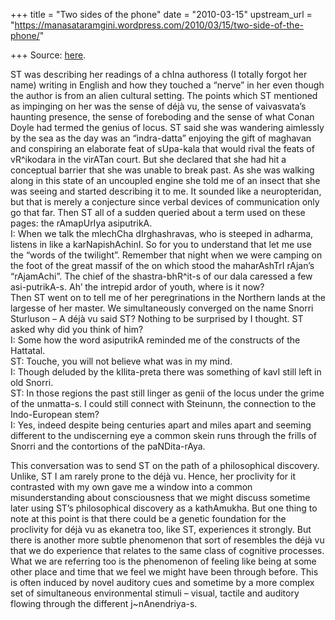 +++
title = "Two sides of the phone"
date = "2010-03-15"
upstream_url = "https://manasataramgini.wordpress.com/2010/03/15/two-side-of-the-phone/"

+++
Source: [here](https://manasataramgini.wordpress.com/2010/03/15/two-side-of-the-phone/).

ST was describing her readings of a chIna authoress (I totally forgot her name) writing in English and how they touched a “nerve” in her even though the author is from an alien cultural setting. The points which ST mentioned as impinging on her was the sense of déjà vu, the sense of vaivasvata’s haunting presence, the sense of foreboding and the sense of what Conan Doyle had termed the genius of locus. ST said she was wandering aimlessly by the sea as the day was an “indra-datta” enjoying the gift of maghavan and conspiring an elaborate feat of sUpa-kala that would rival the feats of vR^ikodara in the virATan court. But she declared that she had hit a conceptual barrier that she was unable to break past. As she was walking along in this state of an uncoupled engine she told me of an insect that she was seeing and started describing it to me. It sounded like a neuropteridan, but that is merely a conjecture since verbal devices of communication only go that far. Then ST all of a sudden queried about a term used on these pages: the rAmapUrIya asiputrikA.  
I: When we talk the mlechCha dIrghashravas, who is steeped in adharma, listens in like a karNapishAchinI. So for you to understand that let me use the “words of the twilight”. Remember that night when we were camping on the foot of the great massif of the on which stood the maharAshTrI rAjan’s “rAjamAchi”. The chief of the shastra-bhR^it-s of our dala caressed a few asi-putrikA-s. Ah’ the intrepid ardor of youth, where is it now?  
Then ST went on to tell me of her peregrinations in the Northern lands at the largesse of her master. We simultaneously converged on the name Snorri Sturluson – A déjà vu said ST? Nothing to be surprised by I thought. ST asked why did you think of him?  
I: Some how the word asiputrikA reminded me of the constructs of the Hattatal.  
ST: Touche, you will not believe what was in my mind.  
I: Though deluded by the kIlita-preta there was something of kavI still left in old Snorri.  
ST: In those regions the past still linger as genii of the locus under the grime of the unmatta-s. I could still connect with Steinunn, the connection to the Indo-European stem?  
I: Yes, indeed despite being centuries apart and miles apart and seeming different to the undiscerning eye a common skein runs through the frills of Snorri and the contortions of the paNDita-rAya.

This conversation was to send ST on the path of a philosophical discovery. Unlike, ST I am rarely prone to the déjà vu. Hence, her proclivity for it contrasted with my own gave me a window into a common misunderstanding about consciousness that we might discuss sometime later using ST’s philosophical discovery as a kathAmukha. But one thing to note at this point is that there could be a genetic foundation for the proclivity for déjà vu as ekanetra too, like ST, experiences it strongly. But there is another more subtle phenomenon that sort of resembles the déjà vu that we do experience that relates to the same class of cognitive processes. What we are referring too is the phenomenon of feeling like being at some other place and time that we feel we might have been through before. This is often induced by novel auditory cues and sometime by a more complex set of simultaneous environmental stimuli – visual, tactile and auditory flowing through the different j\~nAnendriya-s.

